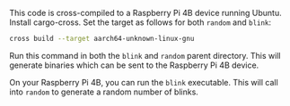 This code is cross-compiled to a Raspberry Pi 4B device running Ubuntu. Install cargo-cross. Set the target as follows for both `random` and `blink`:

```bash
cross build --target aarch64-unknown-linux-gnu
```

Run this command in both the `blink` and `random` parent directory. This will generate binaries which can be sent to the Raspberry Pi 4B device.

On your Raspberry Pi 4B, you can run the `blink` executable. This will call into `random` to generate a random number of blinks.
